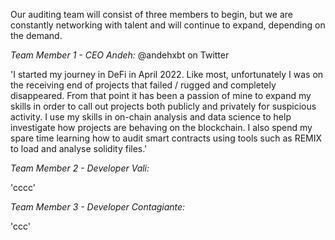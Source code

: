 Our auditing team will consist of three members to begin, but we are constantly networking with talent and will continue to expand, depending on the demand.

*Team Member 1 - CEO Andeh:* @andehxbt on Twitter

'I started my journey in DeFi in April 2022. Like most, unfortunately I was on the receiving end of projects that failed / rugged and completely disappeared. From that point it has been a passion of mine to expand my skills in order to call out projects both publicly and privately for suspicious activity. I use my skills in on-chain analysis and data science to help investigate how projects are behaving on the blockchain. I also spend my spare time learning how to audit smart contracts using tools such as REMIX to load and analyse solidity files.'

*Team Member 2 - Developer Vali:*

'cccc'

*Team Member 3 - Developer Contagiante:*

'ccc'
